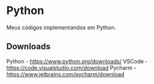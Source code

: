 # Python 
 Meus códigos implementandos em Python.

## Downloads
 Python - https://www.python.org/downloads/
 VSCode - https://code.visualstudio.com/download
 Pycharm - https://www.jetbrains.com/pycharm/download
